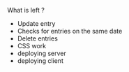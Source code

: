 What is left ?

- Update entry
- Checks for entries on the same date
- Delete entries
- CSS work
- deploying server
- deploying client